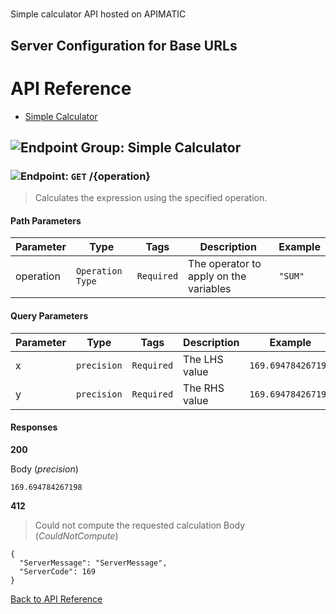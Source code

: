 # 

Simple calculator API hosted on APIMATIC



## Server Configuration for Base URLs







# <a name="api_reference"></a>API Reference

* [Simple Calculator](#simple_calculator)

## <a name="simple_calculator"></a>![Endpoint Group: ](https://apidocs.io/img/class.png "Simple Calculator") Simple Calculator


### <a name="calculate"></a>![Endpoint: ](https://apidocs.io/img/method.png "Calculate") `GET` /{operation}

> Calculates the expression using the specified operation.



#### Path Parameters
| Parameter | Type | Tags | Description | Example |
|-----------|------| ---- |-------------| ------- |
| operation | `Operation Type` |  ``` Required ```  | The operator to apply on the variables | `"SUM"` | 

#### Query Parameters
| Parameter | Type | Tags | Description | Example |
|-----------|------| ---- |-------------| ------- |
| x | `precision` |  ``` Required ```  | The LHS value | `169.694784267198` | 
| y | `precision` |  ``` Required ```  | The RHS value | `169.694784267198` | 

#### Responses
**200** 

Body (_precision_) 
```
169.694784267198
```


**412** 

> Could not compute the requested calculation
Body (_CouldNotCompute_) 
```
{
  "ServerMessage": "ServerMessage",
  "ServerCode": 169
}
```


[Back to API Reference](#api_reference)

